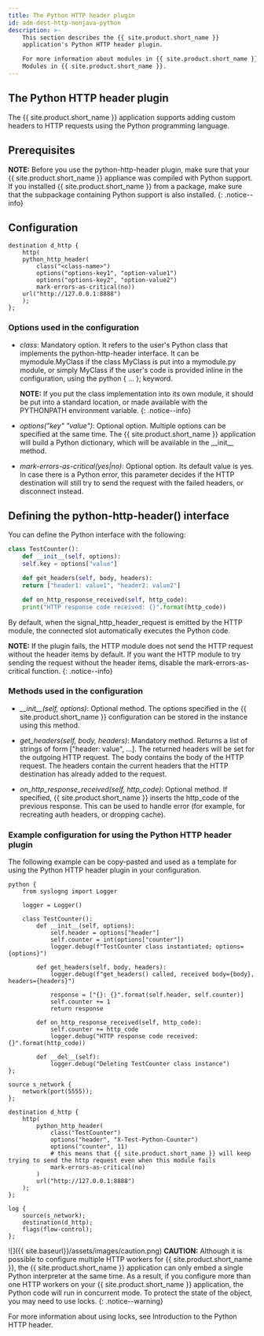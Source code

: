 ```yaml
---
title: The Python HTTP header plugin
id: adm-dest-http-nonjava-python
description: >-
    This section describes the {{ site.product.short_name }}
    application's Python HTTP header plugin.

    For more information about modules in {{ site.product.short_name }}, see
    Modules in {{ site.product.short_name }}.
---
```


## The Python HTTP header plugin

The {{ site.product.short_name }} application supports adding custom headers to HTTP
requests using the Python programming language.

## Prerequisites

**NOTE:** Before you use the python-http-header plugin, make sure that your
{{ site.product.short_name }} appliance was compiled with Python support. If you
installed {{ site.product.short_name }} from a package, make sure that the subpackage
containing Python support is also installed.
{: .notice--info}

## Configuration

```config
destination d_http {
    http(
    python_http_header(
        class("<class-name>")
        options("options-key1", "option-value1")
        options("options-key2", "option-value2")
        mark-errors-as-critical(no))
    url("http://127.0.0.1:8888")
    );
};
```

### Options used in the configuration

- *class*: Mandatory option. It refers to the user\'s Python class that
    implements the python-http-header interface. It can be
    mymodule.MyClass if the class MyClass is put into a mymodule.py
    module, or simply MyClass if the user\'s code is provided inline in
    the configuration, using the python { \... }; keyword.

    **NOTE:** If you put the class implementation into its own module, it
    should be put into a standard location, or made available with the
    PYTHONPATH environment variable.
    {: .notice--info}

- *options(\"key\" \"value\")*: Optional option. Multiple options can be
    specified at the same time. The {{ site.product.short_name }} application will build
    a Python dictionary, which will be available in the \_\_init\_\_
    method.

- *mark-errors-as-critical(yes\|no)*: Optional option. Its default value
    is yes. In case there is a Python error, this parameter decides if
    the HTTP destination will still try to send the request with the
    failed headers, or disconnect instead.

## Defining the python-http-header() interface

You can define the Python interface with the following:

```python
class TestCounter():
    def __init__(self, options):
    self.key = options["value"]

    def get_headers(self, body, headers):
    return ["header1: value1", "header2: value2"]

    def on_http_response_received(self, http_code):
    print("HTTP response code received: {}".format(http_code))
```

By default, when the signal_http_header_request is emitted by the
HTTP module, the connected slot automatically executes the Python code.

**NOTE:** If the plugin fails, the HTTP module does not send the HTTP
request without the header items by default. If you want the HTTP module
to try sending the request without the header items, disable the
mark-errors-as-critical function.
{: .notice--info}

### Methods used in the configuration

- *\_\_init\_\_(self, options)*: Optional method. The options specified
    in the {{ site.product.short_name }} configuration can be stored in the instance
    using this method.

- *get\_headers(self, body, headers)*: Mandatory method. Returns a list
    of strings of form \[\"header: value\", \...\]. The returned headers
    will be set for the outgoing HTTP request. The body contains the
    body of the HTTP request. The headers contain the current headers
    that the HTTP destination has already added to the request.

- *on\_http\_response\_received(self, http\_code)*: Optional method. If
    specified, {{ site.product.short_name }} inserts the http\_code of the previous
    response. This can be used to handle error (for example, for
    recreating auth headers, or dropping cache).

### Example configuration for using the Python HTTP header plugin

The following example can be copy-pasted and used as a template for
using the Python HTTP header plugin in your configuration.

```config
python {
    from syslogng import Logger
                                            
    logger = Logger()
                                            
    class TestCounter():
        def __init__(self, options):
            self.header = options["header"]
            self.counter = int(options["counter"])
            logger.debug(f"TestCounter class instantiated; options={options}")
                                            
        def get_headers(self, body, headers):
            logger.debug(f"get_headers() called, received body={body}, headers={headers}")
                                            
            response = ["{}: {}".format(self.header, self.counter)]
            self.counter += 1
            return response
                                            
        def on_http_response_received(self, http_code):
            self.counter += http_code
            logger.debug("HTTP response code received: {}".format(http_code))
                                            
        def __del__(self):
            logger.debug("Deleting TestCounter class instance")
};

source s_network {
    network(port(5555));
};
                                        
destination d_http {
    http(
        python_http_header(
            class("TestCounter")
            options("header", "X-Test-Python-Counter")
            options("counter", 11)
            # this means that {{ site.product.short_name }} will keep trying to send the http request even when this module fails
            mark-errors-as-critical(no)
        )
        url("http://127.0.0.1:8888")
    );
};
                                        
log {
    source(s_network);
    destination(d_http);
    flags(flow-control);
};
```

![]({{ site.baseurl}}/assets/images/caution.png) **CAUTION:**
Although it is possible to configure multiple HTTP workers for {{ site.product.short_name }},
the {{ site.product.short_name }} application can only embed a single Python interpreter at
the same time. As a result, if you configure more than one HTTP workers on
your {{ site.product.short_name }} application, the Python code will run in concurrent mode.
To protect the state of the object, you may need to use locks.
{: .notice--warning}

For more information about using locks, see Introduction to the Python HTTP header.
